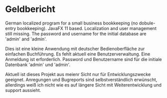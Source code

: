# Geldbericht
German localized program for a small business bookkeeping (no dobule-entry bookkeeping). JavaFX 11 based.
Localization and user management still missing. The password and username for the initial database are 'admin'
and 'admin'.

Dies ist eine kleine Anwendung mit deutscher Bedienoberfläche zur einfachen Buchführung. Es fehlt aktuell eine 
Benutzerverwaltung. Eine Anmeldung ist erforderlich. Password und Benutzername sind für die initiale Datenbank
'admin' und 'admin'.

Aktuell ist dieses Projekt aus meienr Sicht nur für Entwicklungszwecke geeignet. Anregungen und Bugreports sind
selbstverständlich erwünscht, allerdings weiß ich nicht wie es auf längere Sicht mit Weiterentwicklung und
support aussieht.


